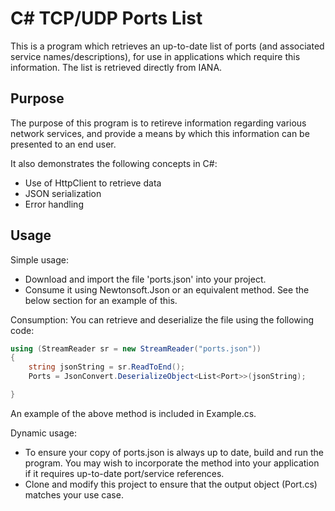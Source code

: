 # C# TCP/UDP Ports List
This is a program which retrieves an up-to-date list of ports (and associated service names/descriptions), for use in applications which require this information. The list is retrieved directly from IANA.

## Purpose

The purpose of this program is to retireve information regarding various network services, and provide a means by which this information can be presented to an end user.

It also demonstrates the following concepts in C#:
* Use of HttpClient to retrieve data
* JSON serialization
* Error handling

## Usage

Simple usage:
* Download and import the file 'ports.json' into your project.
* Consume it using Newtonsoft.Json or an equivalent method. See the below section for an example of this.

Consumption:
You can retrieve and deserialize the file using the following code:
```cs
using (StreamReader sr = new StreamReader("ports.json"))
{
    string jsonString = sr.ReadToEnd();
    Ports = JsonConvert.DeserializeObject<List<Port>>(jsonString);

}
```
An example of the above method is included in Example.cs.

Dynamic usage:
* To ensure your copy of ports.json is always up to date, build and run the program. You may wish to incorporate the method into your application if it requires up-to-date port/service references.
* Clone and modify this project to ensure that the output object (Port.cs) matches your use case.